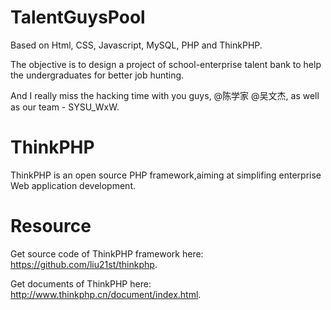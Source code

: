 TalentGuysPool
==============

Based on Html, CSS, Javascript, MySQL, PHP and ThinkPHP.

The objective is to design a project of school-enterprise talent bank to help the undergraduates for better job hunting.

And I really miss the hacking time with you guys, @陈学家 @吴文杰, as well as our team - SYSU_WxW.

ThinkPHP
==============
ThinkPHP is an open source PHP framework,aiming at simplifing enterprise Web application development.  


Resource
==============
Get source code of ThinkPHP framework here: https://github.com/liu21st/thinkphp.

Get documents of ThinkPHP here: http://www.thinkphp.cn/document/index.html.

